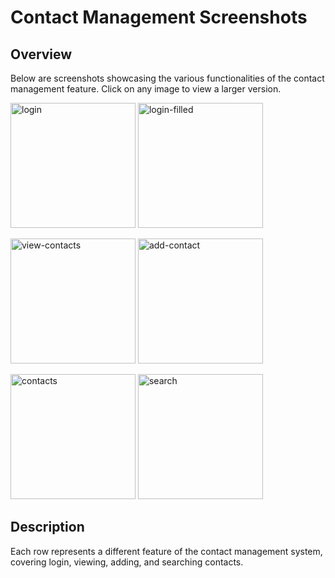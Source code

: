# Contact Management Screenshots

## Overview
Below are screenshots showcasing the various functionalities of the contact management feature. Click on any image to view a larger version.

<p >
  <img src="https://github.com/user-attachments/assets/5948df47-9634-471e-8251-e1423c2ac645" alt="login" width="200"/>
  <img src="https://github.com/user-attachments/assets/22c0e2e9-34ff-47c0-9c68-e350c42a946a" alt="login-filled" width="200"/>
</p>

<p >
  <img src="https://github.com/user-attachments/assets/a759fe92-8974-41dd-bc06-e9bd6e18f4ca" alt="view-contacts" width="200"/>
  <img src="https://github.com/user-attachments/assets/3151b88d-f8a8-4279-b03a-51b4403d5812" alt="add-contact" width="200"/>
</p>

<p >
  <img src="https://github.com/user-attachments/assets/72d67e60-2a39-4b25-97d6-0e5d55f8cefd" alt="contacts" width="200"/>
  <img src="https://github.com/user-attachments/assets/8b120e58-27a1-4b56-8f69-30a4c8b1ff3e" alt="search" width="200"/>
</p>

## Description
Each row represents a different feature of the contact management system, covering login, viewing, adding, and searching contacts.
